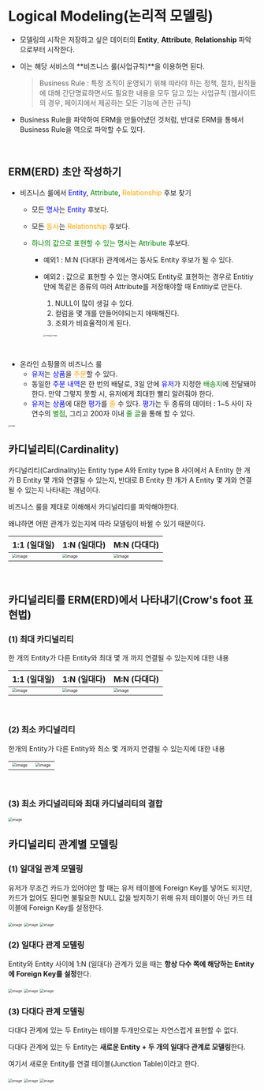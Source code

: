 # Logical Modeling(논리적 모델링)

- 모델링의 시작은 저장하고 싶은 데이터의 **Entity**, **Attribute**, **Relationship** 파악으로부터 시작한다.

- 이는 해당 서비스의 **비즈니스 룰(사업규칙)**을 이용하면 된다.

  > Business Rule : 특정 조직이 운영되기 위해 따라야 하는 정책, 절차, 원칙들에 대해 간단명료하면서도 필요한 내용을 모두 담고 있는 사업규칙 (웹사이트의 경우, 페이지에서 제공하는 모든 기능에 관한 규칙)
  
- Business Rule을 파악하여 ERM을 만들어냈던 것처럼, 반대로 ERM을 통해서 Business Rule을 역으로 파악할 수도 있다.

<br/>

## ERM(ERD) 초안 작성하기

- 비즈니스 룰에서 <span style="color:blue;">Entity</span>, <span style="color:green;">Attribute</span>, <span style="color:orange;">Relationship</span> 후보 찾기

  - 모든 <span style="color:blue;">명사</span>는 <span style="color:blue;">Entity</span> 후보다.

  - 모든 <span style="color:orange;">동사</span>는 <span style="color:orange;">Relationship</span> 후보다.

  - <span style="color:green;">하나의 값으로 표현할 수 있는 명사</span>는 <span style="color:green;">Attribute</span> 후보다.

    - 예외1 : M:N (다대다) 관계에서는 동사도 Entity 후보가 될 수 있다.

    - 예외2 : 값으로 표현할 수 있는 명사여도 Entity로 표현하는 경우로 Entitiy 안에 똑같은 종류의 여러 Attribute를 저장해야할 때 Entitiy로 만든다.

      1. NULL이 많이 생길 수 있다.
      2. 컬럼을 몇 개를 만들어야되는지 애매해진다.
      3. 조회가 비효율적이게 된다.

      <img src="https://user-images.githubusercontent.com/64063767/115416963-30c23d80-a233-11eb-9ebd-dc1fc9ec0ae7.png" alt="image" style="zoom:25%;" /><img src="https://user-images.githubusercontent.com/64063767/115417558-adedb280-a233-11eb-9412-0d80be8e1b80.png" alt="image" style="zoom:25%;" />

<br/>

- 온라인 쇼핑몰의 비즈니스 룰
  - <span style="color:blue;">유저</span>는 <span style="color:blue;">상품</span>을 <span style="color:orange;">주문</span>할 수 있다.
  - 동일한 <span style="color:blue;">주문 내역</span>은 한 번의 배달로, 3일 안에 <span style="color:blue;">유저</span>가 지정한 <span style="color:green;">배송지</span>에 전달돼야 한다. 
    만약 그렇지 못할 시, 유저에게 최대한 빨리 알려줘야 한다.
  - <span style="color:blue;">유저</span>는 <span style="color:blue;">상품</span>에 대한 <span style="color:blue;">평가</span>를 <span style="color:orange;">줄</span> 수 있다.
    <span style="color:blue;">평가</span>는 두 종류의 데이터 : 1~5 사이 자연수의 <span style="color:green;">별점</span>, 그리고 200자 이내 <span style="color:green;">줄 글</span>을 통해 할 수 있다.

<img src="https://user-images.githubusercontent.com/64063767/115408342-bd68fd80-a22b-11eb-9e8c-080dc9e097d6.png" alt="image" style="zoom: 25%;" />

<br/>

## 카디널리티(Cardinality)

카디널리티(Cardinality)는 Entity type A와 Entity type B 사이에서  A Entity 한 개가 B Entity 몇 개와 연결될 수 있는지, 반대로 B Entity 한 개가 A Entity 몇 개와 연결될 수 있는지 나타내는 개념이다.

비즈니스 룰을 제대로 이해해서 카디널리티를 파악해야한다. 

왜냐하면 어떤 관계가 있는지에 따라 모델링이 바뀔 수 있기 때문이다.

| 1:1 (일대일)                                                 | 1:N (일대다)                                                 | M:N (다대다)                                                 |
| ------------------------------------------------------------ | ------------------------------------------------------------ | ------------------------------------------------------------ |
| <img src="https://user-images.githubusercontent.com/64063767/115724352-d6081d80-a3bb-11eb-959a-b4fd403c20c9.png" alt="image" style="zoom: 50%;" /> | <img src="https://user-images.githubusercontent.com/64063767/115724578-094aac80-a3bc-11eb-896f-6be7c7749386.png" alt="image" style="zoom: 50%;" /> | <img src="https://user-images.githubusercontent.com/64063767/115724717-2aab9880-a3bc-11eb-8e35-ba73b48ae305.png" alt="image" style="zoom: 50%;" /> |

<br/>

## 카디널리티를 ERM(ERD)에서 나타내기(Crow's foot 표현법)

### (1) 최대 카디널리티

한 개의 Entity가 다른 Entity와 최대 몇 개 까지 연결될 수 있는지에 대한 내용

| 1:1 (일대일)                                                 | 1:N (일대다)                                                 | M:N (다대다)                                                 |
| ------------------------------------------------------------ | ------------------------------------------------------------ | ------------------------------------------------------------ |
| <img src="https://user-images.githubusercontent.com/64063767/115725537-e79df500-a3bc-11eb-96ab-e3e89be6f2e0.png" alt="image" style="zoom: 50%;" /> | <img src="https://user-images.githubusercontent.com/64063767/115725746-14eaa300-a3bd-11eb-85f3-93d905f9eb55.png" alt="image" style="zoom:50%;" /> | <img src="https://user-images.githubusercontent.com/64063767/115725804-20d66500-a3bd-11eb-91e3-3916cad3f9bf.png" alt="image" style="zoom:50%;" /> |

<br/>

### (2) 최소 카디널리티

한개의 Entity가 다른 Entity와 최소 몇 개까지 연결될 수 있는지에 대한 내용

|                                                              |                                                              |
| ------------------------------------------------------------ | ------------------------------------------------------------ |
| <img src="https://user-images.githubusercontent.com/64063767/115727049-38fab400-a3be-11eb-8049-75b8bf8f6e71.png" alt="image" style="zoom:50%;" /> | <img src="https://user-images.githubusercontent.com/64063767/115727487-9989f100-a3be-11eb-8ac3-599871f80fa7.png" alt="image" style="zoom:50%;" /> |

<br/>

### (3) 최소 카디널리티와 최대 카디널리티의 결합

<img src="https://user-images.githubusercontent.com/64063767/115727714-d35af780-a3be-11eb-983e-72fd827680f7.png" alt="image" style="zoom:50%;" />

<br/>

## 카디널리티 관계별 모델링

### (1) 일대일 관계 모델링

유저가 무조건 카드가 있어야만 할 때는 유저 테이블에 Foreign Key를 넣어도 되지만, 카드가 없어도 된다면 불필요한 NULL 값을 방지하기 위해 유저 테이블이 아닌 카드 테이블에 Foreign Key를 설정한다.

<img src="https://user-images.githubusercontent.com/64063767/115729689-97289680-a3c0-11eb-952a-8df7d9eac7fd.png" alt="image" style="zoom:50%;" />

<img src="https://user-images.githubusercontent.com/64063767/115729335-4dd84700-a3c0-11eb-811f-14cea5ac49d1.png" alt="image" style="zoom:50%;" />

<img src="https://user-images.githubusercontent.com/64063767/115729266-3dc06780-a3c0-11eb-8ddd-644b1deaf3c4.png" alt="image" style="zoom:50%;" />

<br/>

### (2) 일대다 관계 모델링

Entity와 Entity 사이에 1:N (일대다) 관계가 있을 때는 **항상 다수 쪽에 해당하는 Entity에 Foreign Key를 설정**한다.

<img src="https://user-images.githubusercontent.com/64063767/115730336-2e8de980-a3c1-11eb-8fca-48f524029420.png" alt="image" style="zoom:50%;" />

<img src="https://user-images.githubusercontent.com/64063767/115730484-4d8c7b80-a3c1-11eb-9e3d-44842ca967ab.png" alt="image" style="zoom:50%;" />

<img src="https://user-images.githubusercontent.com/64063767/115730682-7c0a5680-a3c1-11eb-8c08-b2c2f7fa6458.png" alt="image" style="zoom:50%;" />

<br/>

### (3) 다대다 관계 모델링

다대다 관계에 있는 두 Entity는 테이블 두개만으로는 자연스럽게 표현할 수 없다.

다대다 관계에 있는 두 Entity는 **새로운 Entity + 두 개의 일대다 관계로 모델링**한다.

여기서 새로운 Entity를 연결 테이블(Junction Table)이라고 한다.

<img src="https://user-images.githubusercontent.com/64063767/115731921-7c572180-a3c2-11eb-9324-cb01d6f74e7f.png" alt="image" style="zoom:50%;" />

<img src="https://user-images.githubusercontent.com/64063767/115732119-a872a280-a3c2-11eb-9d35-038ac2f313f5.png" alt="image" style="zoom:50%;" />

<img src="https://user-images.githubusercontent.com/64063767/115731758-5af63580-a3c2-11eb-96e1-9abbf414f0b4.png" alt="image" style="zoom:50%;" />